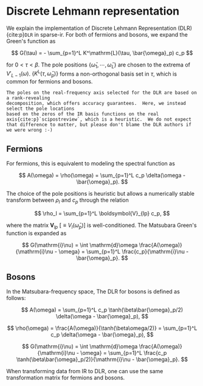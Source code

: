 # Discrete Lehmann representation

We explain the implementation of Discrete Lehmann Representation (DLR){cite:p}`DLR` in sparse-ir.
For both of fermions and bosons, we expand the Green's function as

$$
G(\tau) = - \sum_{p=1}^L K^\mathrm{L}(\tau, \bar{\omega}_p) c_p
$$

for $0 < \tau < \beta$.
The pole positions $\{\bar{\omega}_1, \cdots, \bar{\omega}_{L}\}$ are chosen to the extrema of $V'_{L-1}(\omega)$.
$\{K^\mathrm{L}(\tau, \bar{\omega}_p) \}$ forms a non-orthogonal basis set in $\tau$, which is common for fermions and bosons.


```{note}
The poles on the real-frequency axis selected for the DLR are based on a rank-revealing
decomposition, which offers accuracy guarantees.  Here, we instead select the pole locations
based on the zeros of the IR basis functions on the real axis{cite:p}`scipostreview`, which is a heuristic.  We do not expect that difference to matter, but please don't blame the DLR authors if we were wrong :-)
```

## Fermions
For fermions, this is equivalent to modeling the spectral function as

$$
    A(\omega) = \rho(\omega) = \sum_{p=1}^L c_p \delta(\omega - \bar{\omega}_p).
$$

The choice of the pole positions is heuristic but allows a numerically stable transform between $\rho_l$ and $c_p$ through the relation

$$
\rho_l = \sum_{p=1}^L \boldsymbol{V}_{lp} c_p,
$$

where the matrix $\boldsymbol{V}_{lp}~[\equiv V_l(\bar{\omega}_p)]$ is well-conditioned.
The Matsubara Green's function is expanded as

$$
G(\mathrm{i}\nu) = \int \mathrm{d}\omega \frac{A(\omega)}{\mathrm{i}\nu - \omega} = \sum_{p=1}^L \frac{c_p}{\mathrm{i}\nu - \bar{\omega}_p}.
$$


## Bosons

In the Matsubara-frequency space, The DLR for bosons is defined as follows:

$$
    A(\omega) = \sum_{p=1}^L c_p \tanh(\beta\bar{\omega}_p/2) \delta(\omega - \bar{\omega}_p),
$$

$$
    \rho(\omega) = \frac{A(\omega)}{\tanh(\beta\omega/2)} = \sum_{p=1}^L c_p \delta(\omega - \bar{\omega}_p),
$$

$$
G(\mathrm{i}\nu) = \int \mathrm{d}\omega \frac{A(\omega)}{\mathrm{i}\nu - \omega} = \sum_{p=1}^L \frac{c_p \tanh(\beta\bar{\omega}_p/2)}{\mathrm{i}\nu - \bar{\omega}_p}.
$$

When transforming data from IR to DLR, one can use the same transformation matrix for fermions and bosons.